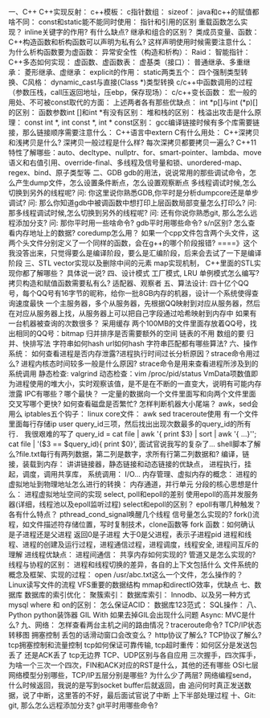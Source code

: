 一、C++
C++实现反射：
c++模板：
c指针数组： 
sizeof：
java和c++的赋值都啥不同：
const和static能不能同时使用：
指针和引用的区别
重载函数怎么实现？
inline关键字的作用? 有什么缺点?
继承和组合的区别？
类成员变量、函数：
C++构造函数和析构函数可以声明为私有么? 这样声明使用时候需要注意什么：
为什么析构函数要为虚函数：
异常安全性（构造和析构）：
Raid：
智能指针：
C++多态如何实现：
虚函数、虚函数表：
虚基类（接口）：
普通继承、多重继承：
菱形继承、虚继承：
explicit的作用：
static两类五个：
四个强制类型转换、C风格：
dynamic_cast与直接(Class *)类型转换
c/c++中函数调用的过程（参数压栈，call压返回地址，压ebp，保存现场）：
c/c++变长函数：
宏一般的用处、不可被const取代的方面：
上述两者各有那些优缺点：
int *p[]与int (*p)[]的区别：
函数参数int []和int *有没有区别：
堆和栈的区别：
栈溢出攻击是什么原理：
const int *, int const *, int * const区别：
gcc编译链接时候有多个库需要链接，那么链接顺序需要注意什么：
C++语言中extern C有什么用处：
C++深拷贝和浅拷贝是什么? 深拷贝一般过程是什么样? 每次深拷贝都要拷贝一遍么?
C++11特性了解哪些：auto、decltype、nullptr、for、smart-pointer、lambda、move语义和右值引用、override-final、多线程及信号量和锁、unordered-map、regex、bind、原子类型等
二、GDB
gdb的用法，说说常用的那些调试命令，怎么产生dump文件，怎么设置条件断点，怎么设置观察断点
多线程调试时候,怎么切换到另外的线程呢?
问: 你这里说你熟悉GDB,你平时是分析dumpcore还是单步调试?
问: 那么你知道gdb中被调函数中想打印上层函数局部变量怎么打印么?
问: 那多线程调试时候,怎么切换到另外的线程呢?
问: 还有你说你熟悉git, 那么怎么远程添加分支?
问: 那你平时用一些啥命令?
gdb平时用哪些命令? s/n区别?
怎么查看内存地址上的数据?
coredump怎么用？
如果一个cpp文件包含两个头文件，这两个头文件分别定义了一个同样的函数，会在g++的哪个阶段报错? ====》这个我没答出来，只觉得要么是编译阶段，要么是汇编阶段，后来会去试了一下是编译阶段
三、STL
vector实现以及删除中间的元素
map实现机制，
C++里面的STL实现你都了解哪些？ 具体说一说?
四、设计模式
工厂模式, LRU
单例模式怎么编写? 拷贝构造和赋值函数需要私有么?
适配器、观察者
五、算法设计:
四十亿个QQ号，每个QQ号有16字节的昵称，给你一批8GB内存的机器，设计一个系统使得查询速度最快
一个主服务器，多个从服务器，先根据QQ映射到对应从服务器，然后在对应从服务器上找，从服务器上可以把自己字段通过哈希映射到内存中
如果有一台机器被查询的次数很多？
采用缓存
两个100MB的文件里面存放着QQ号，找出相同的QQ号：bitmap
归并排序是否需要额外的空间 链表的不用 数组的要
归并、快排写法
字符串如何hash 
url如何hash
字符串匹配都有哪些算法?
六、操作系统：
如何查看进程是否内存泄露?进程执行时间过长分析原因？strace命令用过么? 进程内核态时间较多一般是什么原因?
strace命令是用来查看进程所涉及到的系统调用
静态检查: valgrind 动态检查：vim /proc/pid/status VmData项数值即为进程使用的堆大小，实时观察该值，是不是在不断的一直变大，说明有可能内存泄露
IPC有哪些？哪个最快？
一定量的数据向一个文件里面写和向两个文件里面交叉写哪个更快? 如何查看磁盘是否繁忙?
怎样判断机器大小尾端？
awk，sed会用么
iptables五个钩子：
linux core文件：
awk
sed
traceroute使用
有一个文件里面每行存储ip user query_id三项，然后找出出现次数最多的query_id的所有行． 我很艰难的写了 query_id = cat file | awk '{ print $3} | sort | awk '{ ...}''; cat file | '($3 == $query_id){ print $0}', 面试官说我写的复杂了...
shell脚本了解么?file.txt每行有两列数据，第二列是数字，求所有行第二列数据和?
编译，链接，装载到内存：
讲讲链接器，静态链接和动态链接的优缺点，
进程执行，挂起，调度，调用共享库，
系统调用：
I/O...
内存管理、虚拟内存的概念：
进程的虚拟地址到物理地址怎么进行的转换：
内存通道，并行单元
分段的核心思想是什么：
进程虚拟地址空间的实现
select, poll和epoll的差别
使用epoll的高并发服务器(详细，线程池以及epoll监听过程)
select和epoll的区别？ epoll有哪几种触发？ 各有什么特点？
pthread_cond_signal唤醒几个线程
信号量怎么实现的?
fork()流程，如文件描述符存储位置，写时复制技术，clone函数等
fork 函数：如何确认是子进程还是父进程 返回0是子进程 大于0是父进程，表示子进程pid
进程和线程、进程的创建及运行过程，进程通信过程，进程调度，线程安全, 进程间互斥的理解
进线程优缺点：
进程间通信：
共享内存如何实现的?
管道又是怎么实现的?
线程与协程的区别：
进程和线程切换的差异，各自的上下文包括什么
文件系统的概念及框架、实现的过程：
open /usr/abc.txt这么一个文件，怎么操作的？
Linux读写文件的流程
VFS重要的数据结构
mmap和directIO效率，优缺点
七、数据库
数据库的索引优化：
聚簇索引：
数据库索引：
Innodb、以及另一种方式
mysql where 和 on的区别：
怎么保证ACID：
数据库123范式：
SQL操作：
八、Python
python装饰器 
GIL
With
如果去掉GIL会出现什么问题
Async:
MVC是什么?
九、网络：
怎样查看两台主机之间的路由情况？traceroute命令?
TCP/IP状态转移图
拥塞控制
丢包的话滑动窗口会改变么？
http协议了解么? TCP协议了解么?
tcp拥塞控制和流量控制
tcp如何保证可靠传输,
tcp超时重传：如何区分是发送包丢了 还是ACK丢了
tcp无边界
TCP、UDP区别与各自应用
三次握手，四次挥手，为啥一个三次一个四次，FIN和ACK对应的RST是什么，其他的还有哪些
OSI七层网络模型分别哪些，TCP/IP五层分别是哪些? 为什么少了两层?
网络编程send，什么时候返回，我说的是写到socket buffer后就返回，由 追问何时真正发送数据，说了中断，这里答的不好，最后面试官说了中断 上下半部处理过程
十、Git:
git, 那么怎么远程添加分支?
git平时用哪些命令?

